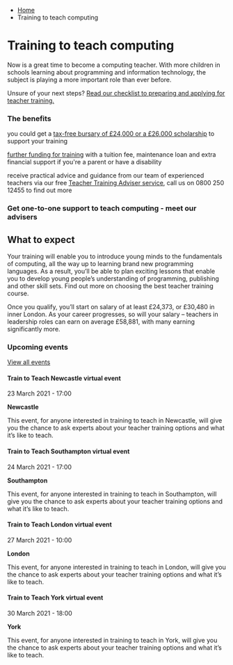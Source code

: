 *   [Home](/)
*   Training to teach computing

Training to teach computing
===========================

Now is a great time to become a computing teacher. With more children in schools learning about programming and information technology, the subject is playing a more important role than ever before.

Unsure of your next steps? [Read our checklist to preparing and applying for teacher training.](https://getintoteaching.education.gov.uk/lp/email-prepare)

### The benefits

you could get a [tax-free bursary of £24,000 or a £26,000 scholarship](/node/2341) to support your training 

[further funding for training](/node/2341) with a tuition fee, maintenance loan and extra financial support if you're a parent or have a disability 

receive practical advice and guidance from our team of experienced teachers via our free [Teacher Training Adviser service](https://getintoteaching.education.gov.uk/lp/email-tta), call us on 0800 250 12455 to find out more

### Get one-to-one support to teach computing - meet our advisers

What to expect  
----------------

Your training will enable you to introduce young minds to the fundamentals of computing, all the way up to learning brand new programming languages. As a result, you’ll be able to plan exciting lessons that enable you to develop young people’s understanding of programming, publishing and other skill sets. Find out more on choosing the best teacher training course. 

Once you qualify, you’ll start on salary of at least £24,373, or £30,480 in inner London. As your career progresses, so will your salary – teachers in leadership roles can earn on average £58,881, with many earning significantly more.

### Upcoming events

[View all events](/teaching-events)

[](/teaching-events/train-to-teach-events/train-to-teach-newcastle-virtual-event-230321)

#### Train to Teach Newcastle virtual event

23 March 2021 - 17:00

**Newcastle**

This event, for anyone interested in training to teach in Newcastle, will give you the chance to ask experts about your teacher training options and what it’s like to teach.

[](/teaching-events/train-to-teach-events/train-to-teach-southampton-virtual-event-240321)

#### Train to Teach Southampton virtual event

24 March 2021 - 17:00

**Southampton**

This event, for anyone interested in training to teach in Southampton, will give you the chance to ask experts about your teacher training options and what it’s like to teach.

[](/teaching-events/train-to-teach-events/train-to-teach-london-virtual-event-270321)

#### Train to Teach London virtual event

27 March 2021 - 10:00

**London**

This event, for anyone interested in training to teach in London, will give you the chance to ask experts about your teacher training options and what it’s like to teach.

[](/teaching-events/train-to-teach-events/train-to-teach-york-virtual-event-300321)

#### Train to Teach York virtual event

30 March 2021 - 18:00

**York**

This event, for anyone interested in training to teach in York, will give you the chance to ask experts about your teacher training options and what it’s like to teach.